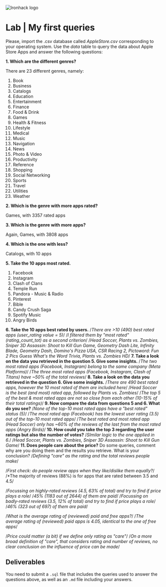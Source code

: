 ![Ironhack logo](https://i.imgur.com/1QgrNNw.png)

# Lab | My first queries

Please, import the .csv database called *AppleStore.csv* corresponding to your operating system. Use the *data* table to query the data about Apple Store Apps and answer the following questions: 

**1. Which are the different genres?**

There are 23 different genres, namely:
1. Book
2. Business
3. Catalogs
4. Education
5. Entertainment
6. Finance
7. Food & Drink
8. Games
9. Health & Fitness
10. Lifestyle
11. Medical
12. Music
13. Navigation
14. News
15. Photo & Video
16. Productivity
17. Reference
18. Shopping
19. Social Networking
20. Sports
21. Travel
22. Utilities
23. Weather

**2. Which is the genre with more apps rated?**

Games, with 3357 rated apps

**3. Which is the genre with more apps?**

Again, Games, with 3808 apps

**4. Which is the one with less?**

Catalogs, with 10 apps

**5. Take the 10 apps most rated.**
1. Facebook
2. Instagram
3. Clash of Clans
4. Temple Run
5. Pandora - Music & Radio
6. Pinterest
7. Bible
8. Candy Crush Saga
9. Spotify Music
10. Angry Birds

**6. Take the 10 apps best rated by users.**
/*There are >10 (490) best rated apps (user_rating value = 5)*/
/*I filtered them by "most rated" (rating_count_tot) as a second criterion*/
/*Head Soccer, Plants vs. Zombies, Sniper 3D Assassin: Shoot to Kill Gun Game, Geometry Dash Lite, Infinity Blade, Geometry Dash, Domino's Pizza USA, CSR Racing 2, Pictoword: Fun 2 Pics Guess What's the Word Trivia, Plants vs. Zombies HD*/
**7. Take a look on the data you retrieved in the question 5. Give some insights.**
/*The two most rated apps (Facebook, Instagram) belong to the same company (Meta Platforms)*/
/*The three most rated apps (Facebook, Instagram, Clash of Titans) have ~50% of the total reviews*/
**8. Take a look on the data you retrieved in the question 6. Give some insights.**
/*There are 490 best rated apps, however the 10 most rated of them are included here*/
/*Head Soccer is the best (and most) rated app, followed by Plants vs. Zombies*/
/*The top 5 of the best & most rated apps are not so close from each other (10-15% of their total ratings)*/
**9. Now compare the data from questions 5 and 6. What do you see?**
/*None of the top-10 most rated apps have a "best rated" status (5)*/
/*The most rated app (Facebook) has the lowest user rating (3.5) out of the top-10 most rated apps*/
/*The best rated and most rated app (Head Soccer) only has ~60% of the reviews of the last from the most rated apps (Angry Birds)*/
**10. How could you take the top 3 regarding the user ratings but also the number of votes?**
/*SImilar logic to the one applied in 6.*/
/*Head Soccer, Plants vs. Zombies, Sniper 3D Assassin: Shoot to Kill Gun Game*/
**11. Does people care about the price?** Do some queries, comment why are you doing them and the results you retrieve. What is your conclusion?
/*Defining "care" as the rating and the total reviews people make*/

/*First check: do people review apps when they like/dislike them equally?*/
/*The majority of reviews (88%) is for apps that are rated between 3.5 and 4.5/

/*Focussing on highly-rated reviews (4.5, 63% of total) and try to find if price plays a role*/
/*45% (1183 out of 2644) of them are paid*/
/*Focussing on badly-rated reviews (3.5, 12% of total) and try to find if price plays a role*/
/*46% (323 out of 697) of them are paid*/

/*What is the average rating of (reviewed) paid and free apps?*/
/*The average rating of (reviewed) paid apps is 4.05, identical to the one of free apps*/

/*Price could matter (a bit) if we define only rating as "care"*/
/*On a more broad definition of "care", that considers rating and number of reviews, no clear conclusion on the influence of price can be made*/

## Deliverables 
You need to submit a `.sql` file that includes the queries used to answer the questions above, as well as an `.md` file including your answers. 
